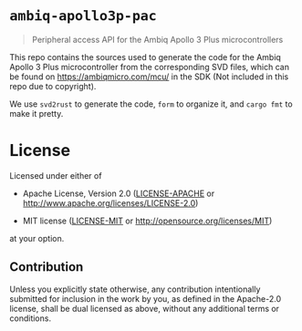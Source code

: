 # `ambiq-apollo3p-pac`

> Peripheral access API for the Ambiq Apollo 3 Plus microcontrollers

This repo contains the sources used to generate the code for the Ambiq Apollo 3 Plus
microcontroller from the corresponding SVD files, which can be found on https://ambiqmicro.com/mcu/ in the SDK (Not included in this repo due to copyright).

We use `svd2rust` to generate the code, `form` to organize it, and `cargo fmt`
to make it pretty.

# License

Licensed under either of

- Apache License, Version 2.0 ([LICENSE-APACHE](LICENSE-APACHE) or
  http://www.apache.org/licenses/LICENSE-2.0)

- MIT license ([LICENSE-MIT](LICENSE-MIT) or http://opensource.org/licenses/MIT)

at your option.

## Contribution

Unless you explicitly state otherwise, any contribution intentionally submitted
for inclusion in the work by you, as defined in the Apache-2.0 license, shall be
dual licensed as above, without any additional terms or conditions.

